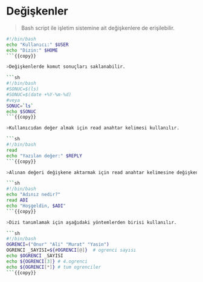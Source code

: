 # Değişkenler 

> Bash script ile işletim sistemine ait değişkenlere de erişilebilir.

```sh
#!/bin/bash
echo "Kullanıcı:" $USER
echo "Dizin:" $HOME
```{{copy}}

>Değişkenlerde komut sonuçları saklanabilir.

```sh
#!/bin/bash
#SONUC=$(ls)
#SONUC=$(date +%Y-%m-%d)
#veya
SONUC=`ls`
echo $SONUC
```{{copy}}

>Kullanıcıdan değer almak için read anahtar kelimesi kullanılır.

```sh
#!/bin/bash
read
echo "Yazılan değer:" $REPLY
```{{copy}}

>Alınan değeri değişkene aktarmak için read anahtar kelimesine değişken adının yazmak yeterli olacaktır.

```sh
#!/bin/bash
echo "Adınız nedir?"
read ADI
echo "Hoşgeldin, $ADI"
```{{copy}}

>Dizi tanımlamak için aşağıdaki yöntemlerden birisi kullanılır.

```sh
#!/bin/bash
OGRENCI=("Onur" "Ali" "Murat" "Yasin")
OGRENCI _SAYISI=${#OGRENCI[@]}  # ogrenci sayısı
echo $OGRENCI _SAYISI
echo ${OGRENCI[3]} # 4.ogrenci
echo ${OGRENCI[*]} # tum ogrenciler
```{{copy}}
